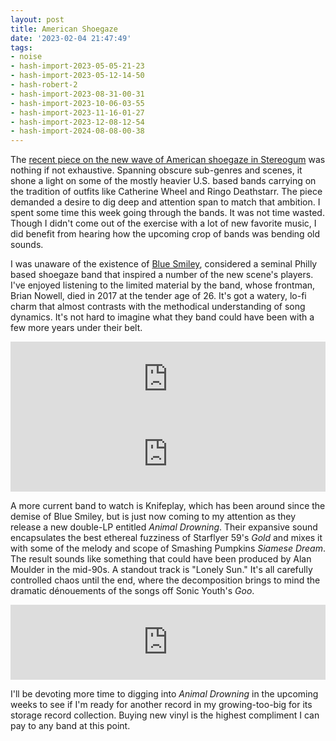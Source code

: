 ```yaml
---
layout: post
title: American Shoegaze
date: '2023-02-04 21:47:49'
tags:
- noise
- hash-import-2023-05-05-21-23
- hash-import-2023-05-12-14-50
- hash-robert-2
- hash-import-2023-08-31-00-31
- hash-import-2023-10-06-03-55
- hash-import-2023-11-16-01-27
- hash-import-2023-12-08-12-54
- hash-import-2024-08-08-00-38
---
```


The [recent piece on the new wave of American shoegaze in Stereogum](https://www.stereogum.com/2209014/the-new-wave-of-american-shoegaze/columns/sounding-board/) was nothing if not exhaustive. Spanning obscure sub-genres and scenes, it shone a light on some of the mostly heavier U.S. based bands carrying on the tradition of outfits like Catherine Wheel and Ringo Deathstarr. The piece demanded a desire to dig deep and attention span to match that ambition. I spent some time this week going through the bands. It was not time wasted. Though I didn't come out of the exercise with a lot of new favorite music, I did benefit from hearing how the upcoming crop of bands was bending old sounds.

I was unaware of the existence of [Blue Smiley](https://bluesmiley.bandcamp.com/album/return), considered a seminal Philly based shoegaze band that inspired a number of the new scene's players. I've enjoyed listening to the limited material by the band, whose frontman, Brian Nowell, died in 2017 at the tender age of 26. It's got a watery, lo-fi charm that almost contrasts with the methodical understanding of song dynamics. It's not hard to imagine what they band could have been with a few more years under their belt.

<!--kg-card-begin: html--><iframe style="border: 0; width: 100%; height: 120px;" src="https://bandcamp.com/EmbeddedPlayer/album=1833566309/size=large/bgcol=ffffff/linkcol=0687f5/tracklist=false/artwork=small/track=2815858898/transparent=true/" seamless=""><a href="https://bluesmiley.bandcamp.com/album/return">return by blue smiley</a></iframe><!--kg-card-end: html--><!--kg-card-begin: html--><iframe style="border: 0; width: 100%; height: 120px;" src="https://bandcamp.com/EmbeddedPlayer/album=1833566309/size=large/bgcol=ffffff/linkcol=0687f5/tracklist=false/artwork=small/track=758620054/transparent=true/" seamless=""><a href="https://bluesmiley.bandcamp.com/album/return">return by blue smiley</a></iframe><!--kg-card-end: html-->

A more current band to watch is Knifeplay, which has been around since the demise of Blue Smiley, but is just now coming to my attention as they release a new double-LP entitled _Animal Drowning_. Their expansive sound encapsulates the best ethereal fuzziness of Starflyer 59's _Gold_ and mixes it with some of the melody and scope of Smashing Pumpkins _Siamese Dream_. The result sounds like something that could have been produced by Alan Moulder in the mid-90s. A standout track is "Lonely Sun." It's all carefully controlled chaos until the end, where the decomposition brings to mind the dramatic dénouements of the songs off Sonic Youth's _Goo_.

<!--kg-card-begin: html--><iframe style="border: 0; width: 100%; height: 120px;" src="https://bandcamp.com/EmbeddedPlayer/album=1712317332/size=large/bgcol=ffffff/linkcol=0687f5/tracklist=false/artwork=small/track=1478729466/transparent=true/" seamless=""><a href="https://knifeplayforever.bandcamp.com/album/animal-drowning">Animal Drowning by Knifeplay</a></iframe><!--kg-card-end: html-->

I'll be devoting more time to digging into _Animal Drowning_ in the upcoming weeks to see if I'm ready for another record in my growing-too-big for its storage record collection. Buying new vinyl is the highest compliment I can pay to any band at this point.

